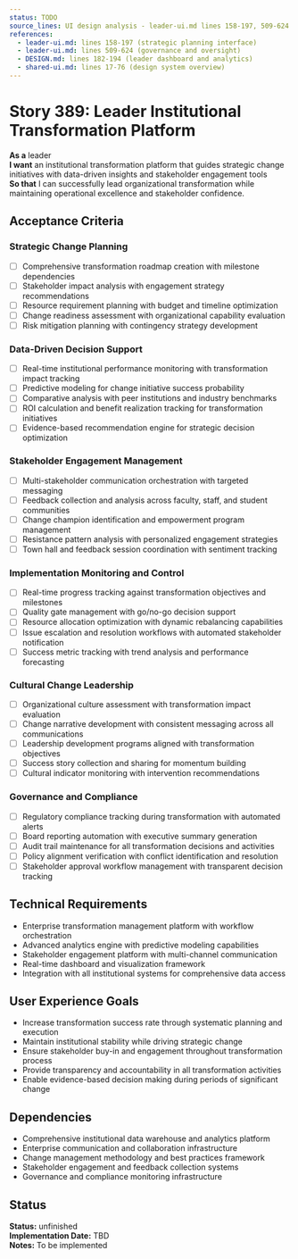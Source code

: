 ```yaml
---
status: TODO
source_lines: UI design analysis - leader-ui.md lines 158-197, 509-624
references:
  - leader-ui.md: lines 158-197 (strategic planning interface)
  - leader-ui.md: lines 509-624 (governance and oversight)
  - DESIGN.md: lines 182-194 (leader dashboard and analytics)
  - shared-ui.md: lines 17-76 (design system overview)
---
```


# Story 389: Leader Institutional Transformation Platform

**As a** leader  
**I want** an institutional transformation platform that guides strategic change initiatives with data-driven insights and stakeholder engagement tools  
**So that** I can successfully lead organizational transformation while maintaining operational excellence and stakeholder confidence.

## Acceptance Criteria

### Strategic Change Planning
- [ ] Comprehensive transformation roadmap creation with milestone dependencies
- [ ] Stakeholder impact analysis with engagement strategy recommendations
- [ ] Resource requirement planning with budget and timeline optimization
- [ ] Change readiness assessment with organizational capability evaluation
- [ ] Risk mitigation planning with contingency strategy development

### Data-Driven Decision Support
- [ ] Real-time institutional performance monitoring with transformation impact tracking
- [ ] Predictive modeling for change initiative success probability
- [ ] Comparative analysis with peer institutions and industry benchmarks
- [ ] ROI calculation and benefit realization tracking for transformation initiatives
- [ ] Evidence-based recommendation engine for strategic decision optimization

### Stakeholder Engagement Management
- [ ] Multi-stakeholder communication orchestration with targeted messaging
- [ ] Feedback collection and analysis across faculty, staff, and student communities
- [ ] Change champion identification and empowerment program management
- [ ] Resistance pattern analysis with personalized engagement strategies
- [ ] Town hall and feedback session coordination with sentiment tracking

### Implementation Monitoring and Control
- [ ] Real-time progress tracking against transformation objectives and milestones
- [ ] Quality gate management with go/no-go decision support
- [ ] Resource allocation optimization with dynamic rebalancing capabilities
- [ ] Issue escalation and resolution workflows with automated stakeholder notification
- [ ] Success metric tracking with trend analysis and performance forecasting

### Cultural Change Leadership
- [ ] Organizational culture assessment with transformation impact evaluation
- [ ] Change narrative development with consistent messaging across all communications
- [ ] Leadership development programs aligned with transformation objectives
- [ ] Success story collection and sharing for momentum building
- [ ] Cultural indicator monitoring with intervention recommendations

### Governance and Compliance
- [ ] Regulatory compliance tracking during transformation with automated alerts
- [ ] Board reporting automation with executive summary generation
- [ ] Audit trail maintenance for all transformation decisions and activities
- [ ] Policy alignment verification with conflict identification and resolution
- [ ] Stakeholder approval workflow management with transparent decision tracking

## Technical Requirements

- Enterprise transformation management platform with workflow orchestration
- Advanced analytics engine with predictive modeling capabilities
- Stakeholder engagement platform with multi-channel communication
- Real-time dashboard and visualization framework
- Integration with all institutional systems for comprehensive data access

## User Experience Goals

- Increase transformation success rate through systematic planning and execution
- Maintain institutional stability while driving strategic change
- Ensure stakeholder buy-in and engagement throughout transformation process
- Provide transparency and accountability in all transformation activities
- Enable evidence-based decision making during periods of significant change

## Dependencies

- Comprehensive institutional data warehouse and analytics platform
- Enterprise communication and collaboration infrastructure
- Change management methodology and best practices framework
- Stakeholder engagement and feedback collection systems
- Governance and compliance monitoring infrastructure
## Status
**Status:** unfinished  
**Implementation Date:** TBD  
**Notes:** To be implemented
